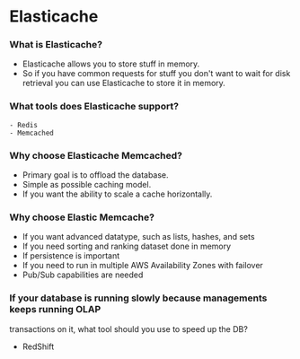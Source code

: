 # Elasticache

### What is Elasticache?
- Elasticache allows you to store stuff in memory. 
- So if you have common requests for stuff you don't want to wait for disk retrieval you can use 
Elasticache to store it in memory.

### What tools does Elasticache support?
    - Redis
    - Memcached
    
### Why choose Elasticache Memcached?
- Primary goal is to offload the database.
- Simple as possible caching model.
- If you want the ability to scale a cache horizontally.


### Why choose Elastic Memcache?
- If you want advanced datatype, such as lists, hashes, and sets
- If you need sorting and ranking dataset done in memory
- If persistence is important
- If you need to run in multiple AWS Availability Zones with failover
- Pub/Sub capabilities are needed


### If your database is running slowly because managements keeps running OLAP
 transactions on it, what tool should you use to speed up the DB?
 - RedShift
 